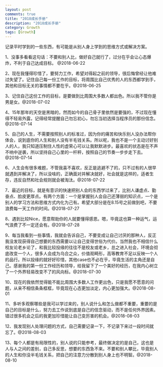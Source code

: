 ```yaml
---
layout: post
comments: true
title: "2018成长手册"
description: "2018成长手册"
category: Growth
tags: [Growth]
---
```



记录平时学到的一些东西，有可能是从别人身上学到的思维方式或解决方案。

<!--more-->



1、没事多看看这句话：不要和别人比，做好自己就行了，过分在乎会让心态爆炸，不利于自己达成目标。 @2018-06-22

2、现在我懂得珍惜了，要努力工作，希望对得起之前的领导，很后悔曾经让他难过失望了。记住自己每一份工作的目标，将周围比自己优秀的人的东西都学到手，其他和目标无关的事情都不要在乎。@2018-06-25

3、记住自己这份工作的目标，是要做到比周围大多数人都出色。所以我不管你是男是女。@2018-07-02

4、15年那年的天空是黑暗的，然而如今的自己骨子里依然是要强的，不过现在懂得不轻易外露，记得经常提醒自己勿忘初心，勿忘当初选择当程序员的那份信念。@2018-07-14

5、自己的人生，不需要按照别人的标准过，因为你的痛苦和快乐别人没办法帮你体会，说到底你的人生和别人没有半毛钱关系。所以呢，我也不是一个主动讨好别人的人，我只知道压制住人性的虚荣心可以让我默默进步。最喜欢的状态是在不声不响中逆袭，所以坚持自己心里的一杆秤，按照自己的节奏一步步走下去。 @2018-07-14

6、人生会有很多难题，不管我喜不喜欢，反正是逃避不了的，只不过有的人很早就遇到并解决了，所以没啥的，正确面对并解决就好，社会就是这样的，适者生存，违反自然和社会规则就会被淘汰。@2018-07-22

7、最近的目标，就是有意识的快速把别人会的东西学过来了，比别人谦虚点、勤奋点、脸皮更厚点。有两个方面：一个是掌握别人会自己还薄弱的知识点，一个是别人的学习方法和思维方式内化为己有。希望大部分是在8.15号之前做到吧，不要浪费每一天工作的时间。@2018-07-27

8、遇到比较Nice，愿意帮助你的人就要懂得感恩。嗯，毕竟这也算一种运气，运气浪费了不一定还会有。@2018-07-28

9、每当我看到一些事情，我就会告诉自己，不要变成让自己讨厌的那种人，反正我没发现获得自己想要的东西需要以让自己变得世俗为代价。当然我也不相信什么校友论老乡论了，和我比较投缘的往往不是校友或老乡，总之进入社会，环境会彻底改变一个人，很多人会成为乌合之众，价值观畸形，高等教育不足以反映一个人的品行。所以投缘的就好好珍惜，其他case也不必在乎，毕竟生活的主角还是自己。感谢我的第一份工作经历和领导，给我留下了一个美好的经历，在我内心树立了一个外界轻易改变不了的风向标。@2018-07-30

10、现在的我依然觉得能不能比周围大多数人工作更出色，只是我愿不愿意的问题，从来不相信条条框框，毕竟现在心态更加淡定，内心更加强大。@2018-08-01

11、多听多观察哪些是我可以学过来的，别人说什么和怎么做都不重要，重要的是自己的目标是什么，努力去工作说到底是自己的信念驱动，而不是任何外界因素。错过很多机会之后的我更加珍惜能让自己变厉害的机会。@2018-08-03

12、我发现别人处理问题的方式，自己需要记录一下，不记录下来过一段时间就忘了。@2018-08-03

13、每个人都是有局限性的，别人说的只能参考，最终做决定的是自己，这也是人与人之间的差别，自己多反思，想要的东西急不来。不要和别人攀比，毕竟别人的人生和你没半毛钱关系，把自己的注意力分散到别人身上也不明智。@2018-08-10

